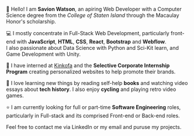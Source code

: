 👋 Hello! I am **Savion Watson**, an apiring  Web Developer with a Computer Science degree from the _College of Staten Island_ through the Macaulay Honor's scholarship. 

💻 I mostly concentrate in Full-Stack Web Development, particularly front-end with **JavaScript**, **HTML**, **CSS**, **React**, **Bootstrap** and **Webflow**.
<br> I also passionate about Data Science with Python and Sci-Kit learn, and Game Development with Unity.

💼 I have interned at [Kinkofa](https://kinkofa.com/) and the **Selective Corporate Internship Program** creating personalized websites to help promote their brands.  

📖 I love learning new things by reading self-help **books** and watching video essays about **tech history**. I also enjoy **cycling** and playing retro video games.

⭐ I am currently looking for full or part-time **Software Engineering** roles, particularly in Full-stack and its comprised Front-end or Back-end roles.

Feel free to contact me via LinkedIn or my email and puruse my projects.
